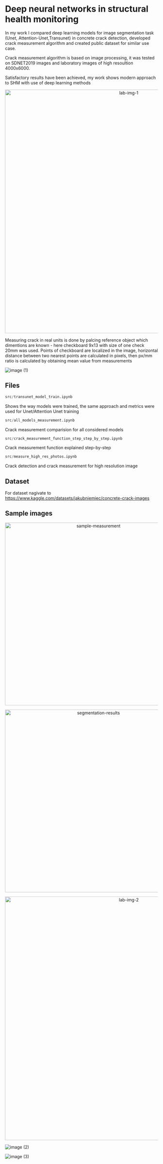 # Deep neural networks in structural health monitoring

In my work I compared deep learning models for image segmentation task (Unet, Attention-Unet,Transunet) in concrete crack detection, developed crack measurement algorithm and created public dataset for similar use case.

Crack measurement algorithm is based on image processing, it was tested on  SDNET2019 images and laboratory images of high resoultion 4000x6000.

Satisfactory results have been achieved, my work shows modern approach to SHM with use of deep learning methods
<p align="center">
<img src="https://user-images.githubusercontent.com/37275864/188509212-1f366011-7884-48df-ac56-633b8386bd93.PNG" alt="lab-img-1" width="800"/>
</p>

Measuring crack in real units is done by palcing reference object which dimentions are known - here checkboard 9x13 with size of one check 20mm was used.
Points of checkboard are localized in the image, horizontal distance between two nearest points are calculated in pixels, then px/mm ratio is calculated by obtaining mean value from measurements

![image (1)](https://github.com/niemiecjakub/masters-thesis/assets/37275864/c79e5a80-fc4f-4bbb-819d-2bee94c76b24)

## Files

```python
src/transunet_model_train.ipynb
```
Shows the way models were trained, the same approach and metrics were used for Unet/Attention Unet training

```python
src/all_models_measurement.ipynb
```
Crack measurement comparision for all considered models

```python
src/crack_measurement_function_step_step_by_step.ipynb
```
Crack measurement function explained step-by-step

```python
src/measure_high_res_photos.ipynb
```
Crack detection and crack measurement for high resolution image

## Dataset
For dataset nagivate to https://www.kaggle.com/datasets/jakubniemiec/concrete-crack-images

## Sample images
<p align="center">
<img src="https://user-images.githubusercontent.com/37275864/188509208-44dd8b9d-59bb-47cc-8eff-e4fdee49b6d9.png" alt="sample-measurement" width="600"/>
</p>
<p align="center">
<img src="https://user-images.githubusercontent.com/37275864/188509209-216d35cb-17c9-4866-9b18-b49c2c56a847.png" alt="segmentation-results" width="600"/>
</p>
<p align="center">
<img src="https://user-images.githubusercontent.com/37275864/188509217-e116d151-e834-4dd9-982a-2512423137d6.png" alt="lab-img-2" width="800"/>
</p>

![image (2)](https://github.com/niemiecjakub/masters-thesis/assets/37275864/3178bfba-565d-4c32-9564-0960f92ecafa)

![image (3)](https://github.com/niemiecjakub/masters-thesis/assets/37275864/989e31e8-de90-4c5a-a5b0-3300f347cba3)
